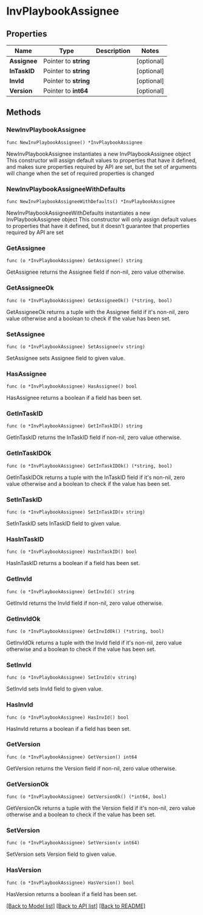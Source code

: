 # InvPlaybookAssignee

## Properties

Name | Type | Description | Notes
------------ | ------------- | ------------- | -------------
**Assignee** | Pointer to **string** |  | [optional] 
**InTaskID** | Pointer to **string** |  | [optional] 
**InvId** | Pointer to **string** |  | [optional] 
**Version** | Pointer to **int64** |  | [optional] 

## Methods

### NewInvPlaybookAssignee

`func NewInvPlaybookAssignee() *InvPlaybookAssignee`

NewInvPlaybookAssignee instantiates a new InvPlaybookAssignee object
This constructor will assign default values to properties that have it defined,
and makes sure properties required by API are set, but the set of arguments
will change when the set of required properties is changed

### NewInvPlaybookAssigneeWithDefaults

`func NewInvPlaybookAssigneeWithDefaults() *InvPlaybookAssignee`

NewInvPlaybookAssigneeWithDefaults instantiates a new InvPlaybookAssignee object
This constructor will only assign default values to properties that have it defined,
but it doesn't guarantee that properties required by API are set

### GetAssignee

`func (o *InvPlaybookAssignee) GetAssignee() string`

GetAssignee returns the Assignee field if non-nil, zero value otherwise.

### GetAssigneeOk

`func (o *InvPlaybookAssignee) GetAssigneeOk() (*string, bool)`

GetAssigneeOk returns a tuple with the Assignee field if it's non-nil, zero value otherwise
and a boolean to check if the value has been set.

### SetAssignee

`func (o *InvPlaybookAssignee) SetAssignee(v string)`

SetAssignee sets Assignee field to given value.

### HasAssignee

`func (o *InvPlaybookAssignee) HasAssignee() bool`

HasAssignee returns a boolean if a field has been set.

### GetInTaskID

`func (o *InvPlaybookAssignee) GetInTaskID() string`

GetInTaskID returns the InTaskID field if non-nil, zero value otherwise.

### GetInTaskIDOk

`func (o *InvPlaybookAssignee) GetInTaskIDOk() (*string, bool)`

GetInTaskIDOk returns a tuple with the InTaskID field if it's non-nil, zero value otherwise
and a boolean to check if the value has been set.

### SetInTaskID

`func (o *InvPlaybookAssignee) SetInTaskID(v string)`

SetInTaskID sets InTaskID field to given value.

### HasInTaskID

`func (o *InvPlaybookAssignee) HasInTaskID() bool`

HasInTaskID returns a boolean if a field has been set.

### GetInvId

`func (o *InvPlaybookAssignee) GetInvId() string`

GetInvId returns the InvId field if non-nil, zero value otherwise.

### GetInvIdOk

`func (o *InvPlaybookAssignee) GetInvIdOk() (*string, bool)`

GetInvIdOk returns a tuple with the InvId field if it's non-nil, zero value otherwise
and a boolean to check if the value has been set.

### SetInvId

`func (o *InvPlaybookAssignee) SetInvId(v string)`

SetInvId sets InvId field to given value.

### HasInvId

`func (o *InvPlaybookAssignee) HasInvId() bool`

HasInvId returns a boolean if a field has been set.

### GetVersion

`func (o *InvPlaybookAssignee) GetVersion() int64`

GetVersion returns the Version field if non-nil, zero value otherwise.

### GetVersionOk

`func (o *InvPlaybookAssignee) GetVersionOk() (*int64, bool)`

GetVersionOk returns a tuple with the Version field if it's non-nil, zero value otherwise
and a boolean to check if the value has been set.

### SetVersion

`func (o *InvPlaybookAssignee) SetVersion(v int64)`

SetVersion sets Version field to given value.

### HasVersion

`func (o *InvPlaybookAssignee) HasVersion() bool`

HasVersion returns a boolean if a field has been set.


[[Back to Model list]](../README.md#documentation-for-models) [[Back to API list]](../README.md#documentation-for-api-endpoints) [[Back to README]](../README.md)


